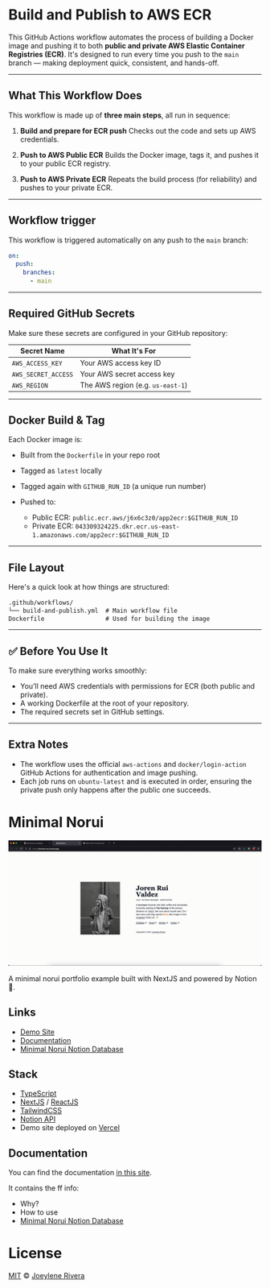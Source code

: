 

#  Build and Publish to AWS ECR

This GitHub Actions workflow automates the process of building a Docker image and pushing it to both **public and private AWS Elastic Container Registries (ECR)**. It's designed to run every time you push to the `main` branch — making deployment quick, consistent, and hands-off.

---

##  What This Workflow Does

This workflow is made up of **three main steps**, all run in sequence:

1. **Build and prepare for ECR push**
   Checks out the code and sets up AWS credentials.

2. **Push to AWS Public ECR**
   Builds the Docker image, tags it, and pushes it to your public ECR registry.

3. **Push to AWS Private ECR**
   Repeats the build process (for reliability) and pushes to your private ECR.

---

##  Workflow trigger

This workflow is triggered automatically on any push to the `main` branch:

```yaml
on:
  push:
    branches:
      - main
```

---

## Required GitHub Secrets

Make sure these secrets are configured in your GitHub repository:

| Secret Name         | What It's For                     |
| ------------------- | --------------------------------- |
| `AWS_ACCESS_KEY`    | Your AWS access key ID            |
| `AWS_SECRET_ACCESS` | Your AWS secret access key        |
| `AWS_REGION`        | The AWS region (e.g. `us-east-1`) |

---

## Docker Build & Tag

Each Docker image is:

* Built from the `Dockerfile` in your repo root
* Tagged as `latest` locally
* Tagged again with `GITHUB_RUN_ID` (a unique run number)
* Pushed to:

  * Public ECR: `public.ecr.aws/j6x6c3z0/app2ecr:$GITHUB_RUN_ID`
  * Private ECR: `043309324225.dkr.ecr.us-east-1.amazonaws.com/app2ecr:$GITHUB_RUN_ID`

---

## File Layout

Here's a quick look at how things are structured:

```
.github/workflows/
└── build-and-publish.yml  # Main workflow file
Dockerfile                 # Used for building the image
```

---

## ✅ Before You Use It

To make sure everything works smoothly:

* You’ll need AWS credentials with permissions for ECR (both public and private).
* A working Dockerfile at the root of your repository.
* The required secrets set in GitHub settings.

---

## Extra Notes

* The workflow uses the official `aws-actions` and `docker/login-action` GitHub Actions for authentication and image pushing.
* Each job runs on `ubuntu-latest` and is executed in order, ensuring the private push only happens after the public one succeeds.








# Minimal Norui

![](public/img/minimal-norui.gif)

A minimal norui portfolio example built with NextJS and powered by Notion 🚀.

## Links
- [Demo Site](https://minimal-norui.vercel.app/)
- [Documentation](https://jorenrui.notion.site/Minimal-Norui-168e69403f624b429e7933ce6065b5e7)
- [Minimal Norui Notion Database](https://jorenrui.notion.site/1b1fe86bf57646ad8a774bb0ce7e39fc?v=8112b088197d4b1882437273ea0c98d0)

## Stack

- [TypeScript](https://www.typescriptlang.org/)
- [NextJS](https://nextjs.org/) / [ReactJS](https://reactjs.org/)
- [TailwindCSS](https://tailwindcss.com/)
- [Notion API](https://www.notion.so/)
- Demo site deployed on [Vercel](https://vercel.com/)

## Documentation

You can find the documentation [in this site](https://jorenrui.notion.site/Minimal-Norui-168e69403f624b429e7933ce6065b5e7).

It contains the ff info:
- Why?
- How to use
- [Minimal Norui Notion Database](https://jorenrui.notion.site/1b1fe86bf57646ad8a774bb0ce7e39fc?v=8112b088197d4b1882437273ea0c98d0)

# License

[MIT](https://github.com/jorenrui/norui-minimal/blob/main/LICENSE) © [Joeylene Rivera](https://github.com/jorenrui)
